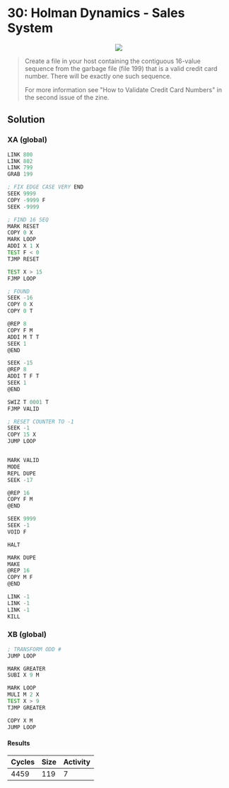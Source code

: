 # 30: Holman Dynamics - Sales System

<div align="center"><img src="EXAPUNKS - Holman Dynamics (4459, 119, 7, 2022-12-05-19-38-24).gif" /></div>

> Create a file in your host containing the contiguous 16-value sequence from the garbage file (file 199) that is a valid credit card number. There will be exactly one such sequence.
> 
> For more information see "How to Validate Credit Card Numbers" in the second issue of the zine.

## Solution

### XA (global)
```asm
LINK 800
LINK 802
LINK 799
GRAB 199

; FIX EDGE CASE VERY END
SEEK 9999
COPY -9999 F
SEEK -9999

; FIND 16 SEQ
MARK RESET
COPY 0 X
MARK LOOP
ADDI X 1 X
TEST F < 0
TJMP RESET

TEST X > 15
FJMP LOOP

; FOUND
SEEK -16
COPY 0 X
COPY 0 T

@REP 8
COPY F M
ADDI M T T
SEEK 1
@END

SEEK -15
@REP 8
ADDI T F T
SEEK 1
@END

SWIZ T 0001 T
FJMP VALID

; RESET COUNTER TO -1
SEEK -1
COPY 15 X
JUMP LOOP


MARK VALID
MODE
REPL DUPE
SEEK -17

@REP 16
COPY F M
@END

SEEK 9999
SEEK -1
VOID F

HALT

MARK DUPE
MAKE
@REP 16
COPY M F
@END

LINK -1
LINK -1
LINK -1
KILL
```

### XB (global)
```asm
; TRANSFORM ODD #
JUMP LOOP

MARK GREATER
SUBI X 9 M

MARK LOOP
MULI M 2 X
TEST X > 9
TJMP GREATER

COPY X M
JUMP LOOP
```

#### Results
| Cycles | Size | Activity |
|--------|------|----------|
| 4459   | 119  | 7        |
